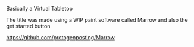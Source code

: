 Basically a Virtual Tabletop

The title was made using a WIP paint software called Marrow
and also the get started button

https://github.com/protogenposting/Marrow